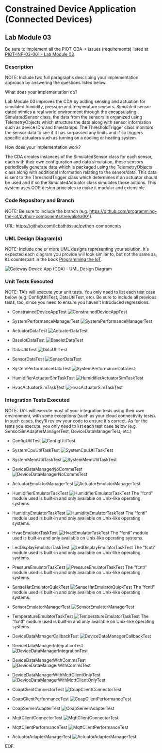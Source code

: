 # Constrained Device Application (Connected Devices)

## Lab Module 03

Be sure to implement all the PIOT-CDA-* issues (requirements) listed at [PIOT-INF-03-001 - Lab Module 03](https://github.com/orgs/programming-the-iot/projects/1#column-10488379).

### Description

NOTE: Include two full paragraphs describing your implementation approach by answering the questions listed below.

What does your implementation do? 

Lab Module 03 improves the CDA by adding sensing and actuation for simulated humidity, pressure and temperature sensors. Simulated sensor dated mimics a real world environment through the encapsulating SimulatedSensor class, the data from the sensors is organized using TelemetryObjects which structure the data along with sensor information such as device ID's and timestamps. The ThresholdTrigger class monitors the sensor data to see if it has surpassed any limits and if so triggers specific actuators such as turning on a cooling or heating system. 

How does your implementation work?

The CDA creates instances of the SimulatedSensor class for each sensor, each with their own configuration and data simulation, these sensors periodically generate data which is packaged using the TelemetryObjects class along with additional information relating to the sensor/data. This data is sent to the ThresholdTrigger class which determines if an actuator should be used and if so the SimulatedActuator class simulates those actions. This system uses OOP design principles to make it modular and extensible.

### Code Repository and Branch

NOTE: Be sure to include the branch (e.g. https://github.com/programming-the-iot/python-components/tree/alpha001).

URL: https://github.com/lcbathtissue/python-components

### UML Design Diagram(s)

NOTE: Include one or more UML designs representing your solution. It's expected each
diagram you provide will look similar to, but not the same as, its counterpart in the
book [Programming the IoT](https://learning.oreilly.com/library/view/programming-the-internet/9781492081401/).

![Gateway Device App (CDA) - UML Design Diagram](CDA_UML_labmodule03.png)

### Unit Tests Executed

NOTE: TA's will execute your unit tests. You only need to list each test case below
(e.g. ConfigUtilTest, DataUtilTest, etc). Be sure to include all previous tests, too,
since you need to ensure you haven't introduced regressions.

- ConstrainedDeviceAppTest
![ConstrainedDeviceAppTest](ConstrainedDeviceAppTest_labmodule06_CDA.png)

- SystemPerformanceManagerTest
![SystemPerformanceManagerTest](SystemPerformanceManagerTest_labmodule06_CDA.png)

- ActuatorDataTest
![ActuatorDataTest](ActuatorDataTest_labmodule06_CDA.png)

- BaseIotDataTest
![BaseIotDataTest](BaseIotDataTest_labmodule06_CDA.png)

- DataUtilTest
![DataUtilTest](DataUtilTest_labmodule06_CDA.png)

- SensorDataTest
![SensorDataTest](SensorDataTest_labmodule06_CDA.png)

- SystemPerformanceDataTest
![SystemPerformanceDataTest](SystemPerformanceDataTest_labmodule06_CDA.png)

- HumidifierActuatorSimTaskTest
![HumidifierActuatorSimTaskTest](HumidifierActuatorSimTaskTest_labmodule06_CDA.png)

- HvacActuatorSimTaskTest
![HvacActuatorSimTaskTest](HvacActuatorSimTaskTest_labmodule06_CDA.png)


### Integration Tests Executed

NOTE: TA's will execute most of your integration tests using their own environment, with
some exceptions (such as your cloud connectivity tests). In such cases, they'll review
your code to ensure it's correct. As for the tests you execute, you only need to list each
test case below (e.g. SensorSimAdapterManagerTest, DeviceDataManagerTest, etc.)

- ConfigUtilTest
![ConfigUtilTest](ConfigUtilTest_labmodule06_CDA.png)

- SystemCpuUtilTaskTest
![SystemCpuUtilTaskTest](SystemCpuUtilTaskTest_labmodule06_CDA.png)

- SystemMemUtilTaskTest
![SystemMemUtilTaskTest](SystemMemUtilTaskTest_labmodule06_CDA.png)

- DeviceDataManagerNoCommsTest
![DeviceDataManagerNoCommsTest](DeviceDataManagerNoCommsTest_labmodule06_CDA.png)

- ActuatorEmulatorManagerTest
![ActuatorEmulatorManagerTest](ActuatorEmulatorManagerTest_labmodule06_CDA.png)

- HumidifierEmulatorTaskTest
![HumidifierEmulatorTaskTest](HumidifierEmulatorTaskTest_labmodule06_CDA.png)
The "fcntl" module used is built-in and only available on Unix-like operating systems.

- HumidityEmulatorTaskTest
![HumidityEmulatorTaskTest](HumidityEmulatorTaskTest_labmodule06_CDA.png)
The "fcntl" module used is built-in and only available on Unix-like operating systems.

- HvacEmulatorTaskTest
![HvacEmulatorTaskTest](HvacEmulatorTaskTest_labmodule06_CDA.png)
The "fcntl" module used is built-in and only available on Unix-like operating systems.

- LedDisplayEmulatorTaskTest
![LedDisplayEmulatorTaskTest](LedDisplayEmulatorTaskTest_labmodule06_CDA.png)
The "fcntl" module used is built-in and only available on Unix-like operating systems.

- PressureEmulatorTaskTest
![PressureEmulatorTaskTest](PressureEmulatorTaskTest_labmodule06_CDA.png)
The "fcntl" module used is built-in and only available on Unix-like operating systems.

- SenseHatEmulatorQuickTest
![SenseHatEmulatorQuickTest](SenseHatEmulatorQuickTest_labmodule06_CDA.png)
The "fcntl" module used is built-in and only available on Unix-like operating systems.

- SensorEmulatorManagerTest
![SensorEmulatorManagerTest](SensorEmulatorManagerTest_labmodule06_CDA.png)

- TemperatureEmulatorTaskTest
![TemperatureEmulatorTaskTest](TemperatureEmulatorTaskTest_labmodule06_CDA.png)
The "fcntl" module used is built-in and only available on Unix-like operating systems.

- DeviceDataManagerCallbackTest
![DeviceDataManagerCallbackTest](DeviceDataManagerCallbackTest_labmodule06_CDA.png)

- DeviceDataManagerIntegrationTest
![DeviceDataManagerIntegrationTest](DeviceDataManagerIntegrationTest_labmodule06_CDA.png)

- DeviceDataManagerWithCommsTest
![DeviceDataManagerWithCommsTest](DeviceDataManagerWithCommsTest_labmodule06_CDA.png)

- DeviceDataManagerWithMqttClientOnlyTest
![DeviceDataManagerWithMqttClientOnlyTest](DeviceDataManagerWithMqttClientOnlyTest_labmodule06_CDA.png)

- CoapClientConnectorTest
![CoapClientConnectorTest](CoapClientConnectorTest_labmodule06_CDA.png)

- CoapClientPerformanceTest
![CoapClientPerformanceTest](CoapClientPerformanceTest_labmodule06_CDA.png)

- CoapServerAdapterTest
![CoapServerAdapterTest](CoapServerAdapterTest_labmodule06_CDA.png)

- MqttClientConnectorTest
![MqttClientConnectorTest](MqttClientConnectorTest_labmodule06_CDA.png)

- MqttClientPerformanceTest
![MqttClientPerformanceTest](MqttClientPerformanceTest_labmodule06_CDA.png)

- ActuatorAdapterManagerTest
![ActuatorAdapterManagerTest](ActuatorAdapterManagerTest_labmodule06_CDA.png)

EOF.
